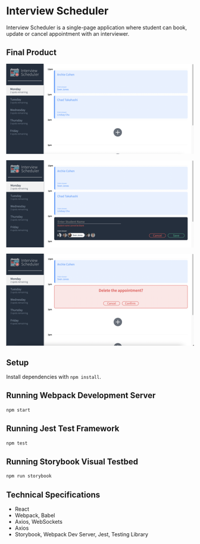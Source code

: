 # Interview Scheduler

Interview Scheduler is a single-page application where student can book, update or cancel appointment with an interviewer.

## Final Product

!["Screenshot of appointments page"](https://github.com/patumang/scheduler/blob/master/docs/appointments.png)

!["Screenshot of appointment-form page"](https://github.com/patumang/scheduler/blob/master/docs/appointment-form.png)

!["Screenshot of delete-appointment page"](https://github.com/patumang/scheduler/blob/master/docs/delete-appointment.png)

## Setup

Install dependencies with `npm install`.

## Running Webpack Development Server

```sh
npm start
```

## Running Jest Test Framework

```sh
npm test
```

## Running Storybook Visual Testbed

```sh
npm run storybook
```

## Technical Specifications

- React
- Webpack, Babel
- Axios, WebSockets
- Axios
- Storybook, Webpack Dev Server, Jest, Testing Library